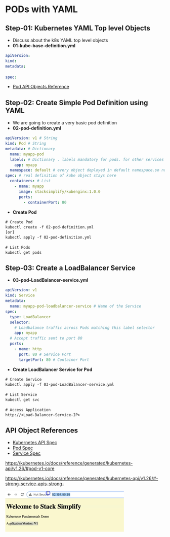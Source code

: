 # PODs with YAML

## Step-01: Kubernetes YAML Top level Objects

- Discuss about the k8s YAML top level objects
- **01-kube-base-definition.yml**

```yml
apiVersion:
kind:
metadata:

spec:
```

- [Pod API Objects Reference](https://kubernetes.io/docs/reference/generated/kubernetes-api/v1.19/#pod-v1-core)

## Step-02: Create Simple Pod Definition using YAML

- We are going to create a very basic pod definition
- **02-pod-definition.yml**

```yml
apiVersion: v1 # String
kind: Pod # String
metadata: # Dictionary
  name: myapp-pod
  labels: # Dictionary . labels mandatory for pods. for other services like loadbalancer or node port service, no label needed.
    app: myapp
  namespace: default # every object deployed in default namespace.so not mandatory to mention except some cases
spec: # real definition of kube object stays here
  containers: # List
    - name: myapp
      image: stacksimplify/kubenginx:1.0.0
      ports:
        - containerPort: 80
```

- **Create Pod**

```
# Create Pod
kubectl create -f 02-pod-definition.yml
[or]
kubectl apply -f 02-pod-definition.yml

# List Pods
kubectl get pods
```

## Step-03: Create a LoadBalancer Service

- **03-pod-LoadBalancer-service.yml**

```yml
apiVersion: v1
kind: Service
metadata:
  name: myapp-pod-loadbalancer-service # Name of the Service
spec:
  type: LoadBalancer
  selector:
    # Loadbalance traffic across Pods matching this label selector
    app: myapp
  # Accept traffic sent to port 80
  ports:
    - name: http
      port: 80 # Service Port
      targetPort: 80 # Container Port
```

- **Create LoadBalancer Service for Pod**

```
# Create Service
kubectl apply -f 03-pod-LoadBalancer-service.yml

# List Service
kubectl get svc

# Access Application
http://<Load-Balancer-Service-IP>

```

## API Object References

- [Kubernetes API Spec](https://kubernetes.io/docs/reference/generated/kubernetes-api/v1.19/)
- [Pod Spec](https://kubernetes.io/docs/reference/generated/kubernetes-api/v1.19/#pod-v1-core)
- [Service Spec](https://kubernetes.io/docs/reference/generated/kubernetes-api/v1.19/#service-v1-core)

https://kubernetes.io/docs/reference/generated/kubernetes-api/v1.26/#pod-v1-core

https://kubernetes.io/docs/reference/generated/kubernetes-api/v1.26/#-strong-service-apis-strong-

![alt text](image.png)
